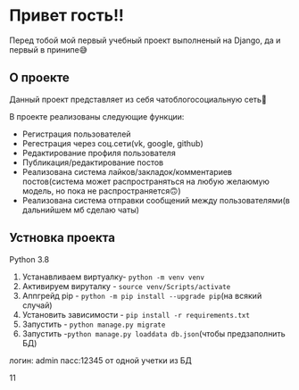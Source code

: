# Привет гость!!

Перед тобой мой первый учебный проект выполненый на Django, да и первый в принипе😅

## О проекте
Данный проект представляет из себя чатоблогосоциальную сеть🙂 
 
 В проекте реализованы следующие функции:

- Регистрация пользователей
- Регестрация через соц.сети(vk, google, github)
- Редактирование профиля пользователя
- Публикация/редактирование постов
- Реализована система лайков/закладок/комментариев постов(система может распространяться на любую желаюмую модель, но пока не распространяется🙃) 
- Реализована система отправки сообщений между пользователями(в дальнийшем мб сделаю чаты)

## Устновка проекта
Python 3.8
1. Устанавливаем виртуалку-  `python -m venv venv`
2. Активируем вируталку - `source venv/Scripts/activate`
3. Аппгрейд pip - `python -m pip install --upgrade pip`(на всякий случай)
4. Установить зависимости - `pip install -r requirements.txt`
5. Запустить - `python manage.py migrate`
6. Запустить -`python manage.py loaddata db.json`(чтобы предзаполнить БД)

логин: admin
пасс:12345
от одной учетки из БД


11
